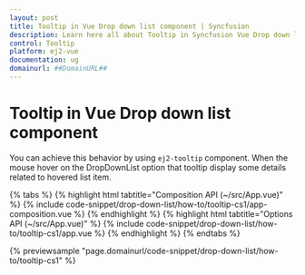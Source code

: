 ```yaml
---
layout: post
title: Tooltip in Vue Drop down list component | Syncfusion
description: Learn here all about Tooltip in Syncfusion Vue Drop down list component of Syncfusion Essential JS 2 and more.
control: Tooltip 
platform: ej2-vue
documentation: ug
domainurl: ##DomainURL##
---
```


# Tooltip in Vue Drop down list component

You can achieve this behavior by using `ej2-tooltip` component. When the mouse hover on the DropDownList option that tooltip display some details related to hovered list item.

{% tabs %}
{% highlight html tabtitle="Composition API (~/src/App.vue)" %}
{% include code-snippet/drop-down-list/how-to/tooltip-cs1/app-composition.vue %}
{% endhighlight %}
{% highlight html tabtitle="Options API (~/src/App.vue)" %}
{% include code-snippet/drop-down-list/how-to/tooltip-cs1/app.vue %}
{% endhighlight %}
{% endtabs %}
        
{% previewsample "page.domainurl/code-snippet/drop-down-list/how-to/tooltip-cs1" %}